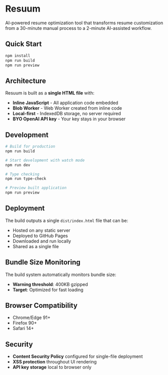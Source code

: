 # Resuum

AI-powered resume optimization tool that transforms resume customization from a 30-minute manual process to a 2-minute AI-assisted workflow.

## Quick Start

```bash
npm install
npm run build
npm run preview
```

## Architecture

Resuum is built as a **single HTML file** with:
- **Inline JavaScript** - All application code embedded
- **Blob Worker** - Web Worker created from inline code
- **Local-first** - IndexedDB storage, no server required
- **BYO OpenAI API key** - Your key stays in your browser

## Development

```bash
# Build for production
npm run build

# Start development with watch mode
npm run dev

# Type checking
npm run type-check

# Preview built application
npm run preview
```

## Deployment

The build outputs a single `dist/index.html` file that can be:
- Hosted on any static server
- Deployed to GitHub Pages
- Downloaded and run locally
- Shared as a single file

## Bundle Size Monitoring

The build system automatically monitors bundle size:
- **Warning threshold**: 400KB gzipped
- **Target**: Optimized for fast loading

## Browser Compatibility

- Chrome/Edge 91+
- Firefox 90+  
- Safari 14+

## Security

- **Content Security Policy** configured for single-file deployment
- **XSS protection** throughout UI rendering
- **API key storage** local to browser only